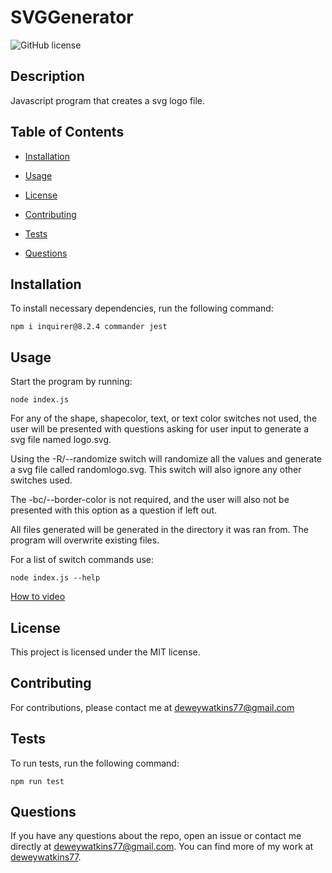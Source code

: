 # SVGGenerator
![GitHub license](https://img.shields.io/badge/license-MIT-blue.svg)

## Description

Javascript program that creates a svg logo file.

## Table of Contents 

* [Installation](#installation)

* [Usage](#usage)

* [License](#license)

* [Contributing](#contributing)

* [Tests](#tests)

* [Questions](#questions)

## Installation

To install necessary dependencies, run the following command:

```
npm i inquirer@8.2.4 commander jest
```

## Usage

Start the program by running:
```
node index.js
```
For any of the shape, shapecolor, text, or text color switches not used, the user will be presented with questions asking for user input to generate a svg file named logo.svg. 

Using the -R/--randomize switch will randomize all the values and generate a svg file called randomlogo.svg. This switch will also ignore any other switches used.

The -bc/--border-color is not required, and the user will also not be presented with this option as a question if left out.

All files generated will be generated in the directory it was ran from. The program will overwrite existing files.

For a list of switch commands use:
```
node index.js --help
```
[How to video](https://watch.screencastify.com/v/ubujXrI62RiYSQFIX32v)

## License

This project is licensed under the MIT license.
  
## Contributing

For contributions, please contact me at deweywatkins77@gmail.com

## Tests

To run tests, run the following command:

```
npm run test
```

## Questions

If you have any questions about the repo, open an issue or contact me directly at deweywatkins77@gmail.com. You can find more of my work at [deweywatkins77](https://github.com/deweywatkins77/).

